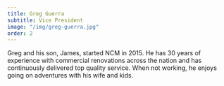 ```yaml
---
title: Greg Guerra
subtitle: Vice President
image: "/img/greg-guerra.jpg"
order: 2
---
```


Greg and his son, James, started NCM in 2015. He has 30 years of experience with commercial renovations across the nation and has continuously delivered top quality service. When not working, he enjoys going on adventures with his wife and kids.
